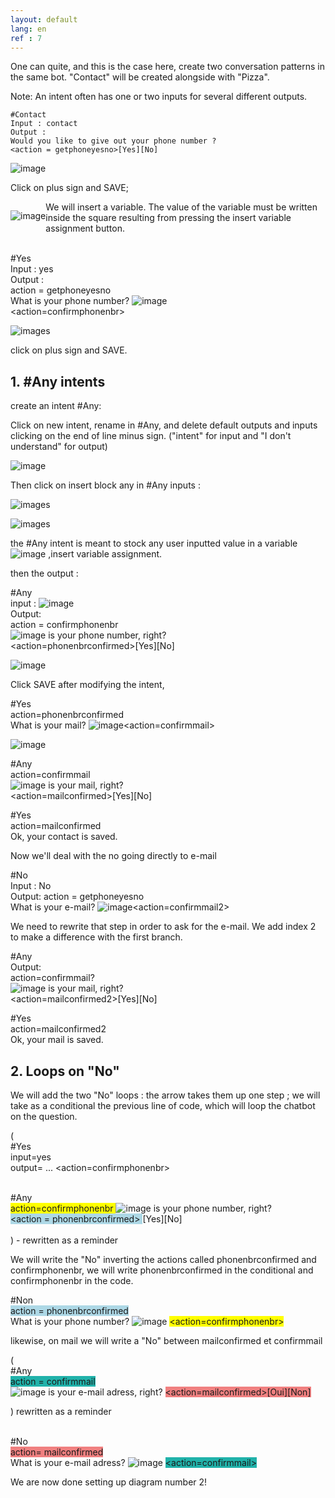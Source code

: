 ```yaml
---
layout: default
lang: en
ref : 7
---
```


One can quite, and this is the case here, create two conversation patterns in the same bot. "Contact" will be created alongside with "Pizza".

Note: An intent often has one or two inputs for several different outputs.

    #Contact
    Input : contact
    Output : 
    Would you like to give out your phone number ?
    <action = getphoneyesno>[Yes][No]

![image](/{{site.images_path}}Contact-getphoneyesno-en.png)


Click on plus sign and SAVE;


<div style="float:left" markdown="1">

 ![image](/{{site.images_path}}assignment.png) 
</div> We will insert a variable. The value of the variable must be written inside the square resulting from pressing the insert variable assignment button.<br>


<br>#Yes<br>
Input : yes<br>
Output :<br>
action = getphoneyesno <br>
What is your phone number? ![image](/{{site.images_path}}phonenbr.png)<br>
<action=confirmphonenbr>

![images](/{{site.images_path}}yes-confirmphonenbr.png)

click on plus sign and SAVE.


## 1. #Any intents 

create an intent #Any:

Click on new intent, rename in #Any, and delete default outputs and inputs clicking on the end of line minus sign. ("intent" for input and "I don't understand" for output)

![image]({{site.images_path}}any-empty.png)

Then click on insert block any in #Any inputs :

![images]({{site.images_path}}any-block-input.png)


![images]({{site.images_path}}at-any-in-input.png)


the #Any intent is meant to stock any user inputted value in a variable ![image](/{{site.images_path}}assignment.png) ,insert variable assignment.

then the output :


#Any<br>
input : ![image]({{site.images_path}}at-any.png)<br>
Output:<br>
action = confirmphonenbr<br>
![image]({{site.images_path}}phonenbr.png) is your phone number, right?<br>
<action=phonenbrconfirmed>[Yes][No]<br>

![image](/{{site.images_path}}Any-phonenbrconfirmed-en.png)

Click SAVE after modifying the intent,


#Yes<br>
action=phonenbrconfirmed<br>
What is your mail? ![image]({{site.images_path}}mail.png)<action=confirmmail><br>

![image](/{{site.images_path}}Yes-confirmmail.png)

#Any<br>
action=confirmmail<br>
![image]({{site.images_path}}mail.png) is your mail, right?<br>
<action=mailconfirmed>[Yes][No]<br>



#Yes<br>
action=mailconfirmed<br>
Ok, your contact is saved.<br>


Now we'll deal with the no going directly to e-mail


#No<br>
Input : No<br>
Output:
action = getphoneyesno<br>
What is your e-mail? ![image](/{{site.images_path}}mail.png)<action=confirmmail2><br>

We need to rewrite that step in order to ask for the e-mail. We add index 2 to make a difference with the first branch. 

#Any<br>
Output:<br>
action=confirmmail?<br>
![image](/{{site.images_path}}mail.png) is your mail, right?<br>
<action=mailconfirmed2>[Yes][No]<br>

#Yes<br>
action=mailconfirmed2<br>
Ok, your mail is saved.<br>


## 2. Loops on "No"

We will add the two "No" loops : the arrow takes them up one step ; we will take as a conditional the previous line of code, which will loop the chatbot on the question.


(<br>
    #Yes<br>
    input=yes<br>
    output= ... <action=confirmphonenbr><br><br>

#Any<br>
<span style="background-color: #FFFF00"> action=confirmphonenbr </span>
![image]({{site.images_path}}phonenbr.png) is your phone number, right?<br>
<span style="background-color:lightblue">&lt;action = phonenbrconfirmed&gt; </span>[Yes][No]<br><br>
 ) - rewritten as a reminder

 We will write the "No" inverting the actions called phonenbrconfirmed and confirmphonenbr, we will write phonenbrconfirmed in the conditional and confirmphonenbr in the code.


#Non<br>
<span style="background-color:lightblue">action = phonenbrconfirmed </span><br>
What is your phone number? ![image](/{{site.images_path}}phonenbr.png)
<span style="background-color: #FFFF00"> <action=confirmphonenbr> </span>

likewise, on mail we will write a "No" between mailconfirmed et confirmmail

(<br>
    #Any<br>
<span style="background-color: lightseagreen">action = confirmmail</span><br>
![image](/{{site.images_path}}mail.png) is your e-mail adress, right?
<span style="background-color: lightcoral">&lt;action=mailconfirmed&gt;[Oui][Non]</span><br>

) rewritten as a reminder<br><br>


#No<br>
<span style="background-color: lightcoral">action= mailconfirmed</span><br>
What is your e-mail adress?
![image](/{{site.images_path}}mail.png)  <span style="background-color: lightseagreen"><!--(mail=*)-->&lt;action=confirmmail&gt;</span>


We are now done setting up diagram number 2!



